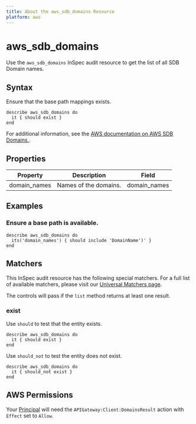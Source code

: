 ```yaml
---
title: About the aws_sdb_domains Resource
platform: aws
---
```


# aws_sdb_domains

Use the `aws_sdb_domains` InSpec audit resource to get the list of all SDB Domain names.

## Syntax

Ensure that the base path mappings exists.

    describe aws_sdb_domains do
      it { should exist }
    end


For additional information, see the [AWS documentation on AWS SDB Domains.](https://docs.aws.amazon.com/AmazonSimpleDB/latest/DeveloperGuide/Welcome.html).

## Properties

| Property | Description | Field | 
| --- | --- | --- |
| domain_names | Names of the domains. | domain_names |

## Examples

### Ensure a base path is available.
    describe aws_sdb_domains do
      its('domain_names') { should include 'DomainName')' }
    end

## Matchers

This InSpec audit resource has the following special matchers. For a full list of available matchers, please visit our [Universal Matchers page](https://www.inspec.io/docs/reference/matchers/).

The controls will pass if the `list` method returns at least one result.

### exist

Use `should` to test that the entity exists.

    describe aws_sdb_domains do
      it { should exist }
    end

Use `should_not` to test the entity does not exist.

    describe aws_sdb_domains do
      it { should_not exist }
    end

## AWS Permissions

Your [Principal](https://docs.aws.amazon.com/IAM/latest/UserGuide/intro-structure.html#intro-structure-principal) will need the `APIGateway:Client:DomainsResult` action with `Effect` set to `Allow`.